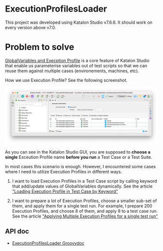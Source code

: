 ExecutionProfilesLoader
======================

This project was developed using Katalon Studio v7.6.6. It should work on every version above v7.0.

# Problem to solve

[GlobalVariables and Execption Profile](https://docs.katalon.com/katalon-studio/docs/execution-profile-v54.html) is a core feature of Katalon Studio that enable us parameterise variables out of test scripts so that we can reuse them against multiple cases (environements, machines, etc).

How we use Execution Profile? See the following screenshot.

![weCanApplyOnlyOneExecutionProfileBeforeRunningTest](docs/images/weCanApplyOnlyOneExecutionProfileBeforeRunningTest.png)

As you can see in the Katalon Studio GUI, you are supposed to **choose a single** Exceution Profile name **before you run** a Test Case or a Test Suite.

In most cases this scenario is enough. However, I encountered some cases where I need to utilize Execution Profiles in different ways.

1. I want to load Execution Profiles in a Test Case script by calling keyword that add/update values of GlobalVariables dynamically. See the article ["Loading Execution Profile in Test Case by Keyword"](README2.md)

2. I want to prepare a lot of Execution Profiles, choose a smaller sub-set of them, and apply them for a single test run. For example, I prepare 200 Execution Profiles, and choose 8 of them, and apply 8 to a test case run. See the article ["Applying Multiple Execution Profiles for a single test run"](README3.md)


## API doc

- [ExecutionProfilesLoader Groovydoc](https://kazurayam.github.io/ExecutionProfilesLoader/api/index.html)